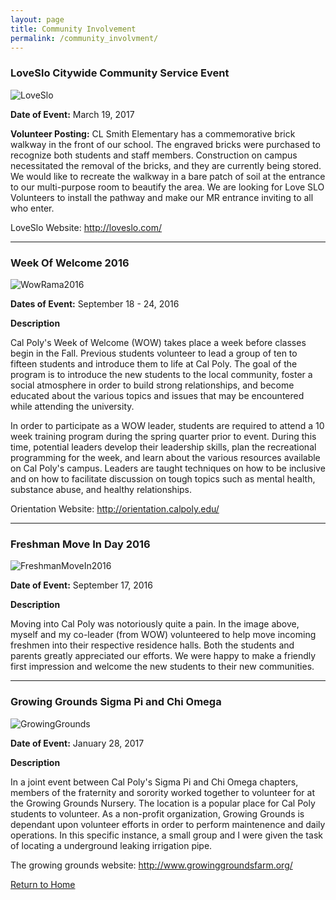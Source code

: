 ```yaml
---
layout: page
title: Community Involvement
permalink: /community_involvment/
---
```


### LoveSlo Citywide Community Service Event

![LoveSlo](https://jonscott20.github.io/Files/Images/LoveSloCLSmithElementary.jpg)

**Date of Event:** March 19, 2017

**Volunteer Posting:** CL Smith Elementary has a commemorative brick walkway in the front of our school. The engraved bricks were purchased to recognize both students and staff members. Construction on campus necessitated the removal of the bricks, and they are currently being stored. We would like to recreate the walkway in a bare patch of soil at the entrance to our multi-purpose room to beautify the area. We are looking for Love SLO Volunteers to install the pathway and make our MR entrance inviting to all who enter. 

LoveSlo Website: <http://loveslo.com/>

--------

### Week Of Welcome 2016
![WowRama2016](https://jonscott20.github.io/Files/Images/WowRama2016.jpg)

**Dates of Event:** September 18 - 24, 2016

**Description**

Cal Poly's Week of Welcome (WOW) takes place a week before classes begin in the Fall. Previous students volunteer to lead a group of ten to fifteen students and introduce them to life at Cal Poly. The goal of the program is to introduce the new students to the local community, foster a social atmosphere in order to build strong relationships, and become educated about the various topics and issues that may be encountered while attending the university. 

In order to participate as a WOW leader, students are required to attend a 10 week training program during the spring quarter prior to event. During this time, potential leaders develop their leadership skills, plan the recreational programming for the week, and learn about the various resources available on Cal Poly's campus. Leaders are taught techniques on how to be inclusive and on how to facilitate discussion on tough topics such as mental health, substance abuse, and healthy relationships. 

Orientation Website: <http://orientation.calpoly.edu/>

---------

### Freshman Move In Day 2016
![FreshmanMoveIn2016](https://jonscott20.github.io/Files/Images/FreshmanMoveIn2016.jpg)

**Date of Event:** September 17, 2016

**Description**

Moving into Cal Poly was notoriously quite a pain. In the image above, myself and my co-leader (from WOW) volunteered to help move incoming freshmen into their respective residence halls. Both the students and parents greatly appreciated our efforts. We were happy to make a friendly first impression and welcome the new students to their new communities.

--------


### Growing Grounds Sigma Pi and Chi Omega

![GrowingGrounds](https://jonscott20.github.io/Files/Images/GrowingGrounds.jpg)

**Date of Event:** January 28, 2017

**Description**

In a joint event between Cal Poly's Sigma Pi and Chi Omega chapters, members of the fraternity and sorority worked together to volunteer for at the Growing Grounds Nursery. The location is a popular place for Cal Poly students to volunteer. As a non-profit organization, Growing Grounds is dependant upon volunteer efforts in order to perform maintenence and daily operations. In this specific instance, a small group and I were given the task of locating a underground leaking irrigation pipe. 

The growing grounds website: <http://www.growinggroundsfarm.org/>


[Return to Home](https://jonscott20.github.io/)



